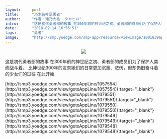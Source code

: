 ```yaml
---
layout:     post
title:      "乃木若叶是勇者"
author:     "作者：滝乃大祐  タカヒロ"
intro:      "这是初代勇者部的故事 在300年前的神世纪之初、勇者部的成员们为了保护人类而战斗着。 比神世纪300年的友奈她们的日常更加沉重、悲伤，但却仍旧奋斗着的少女们的过往 在此开始"
date:       "2018-02-14 16:56:51"
tags:       "勇者"
image:      "http://smp.yoedge.com/smp-app/resource/viewImage/1001839appline.png"
---
```

<div style="text-align: center">
<p><img src="http://smp.yoedge.com/smp-app/resource/viewImage/1001839appline.png"/></p>
</div>
<p class="post-meta">
<span>这是初代勇者部的故事 在300年前的神世纪之初、勇者部的成员们为了保护人类而战斗着。 比神世纪300年的友奈她们的日常更加沉重、悲伤，但却仍旧奋斗着的少女们的过往 在此开始</span>
</p>
[http://smp3.yoedge.com/view/gotoAppLine/1057554](http://smp3.yoedge.com/view/gotoAppLine/1057554){:target="_blank"}
[http://smp3.yoedge.com/view/gotoAppLine/1079551](http://smp3.yoedge.com/view/gotoAppLine/1079551){:target="_blank"}
[http://smp3.yoedge.com/view/gotoAppLine/1079550](http://smp3.yoedge.com/view/gotoAppLine/1079550){:target="_blank"}
[http://smp3.yoedge.com/view/gotoAppLine/1079549](http://smp3.yoedge.com/view/gotoAppLine/1079549){:target="_blank"}
[http://smp3.yoedge.com/view/gotoAppLine/1079548](http://smp3.yoedge.com/view/gotoAppLine/1079548){:target="_blank"}



